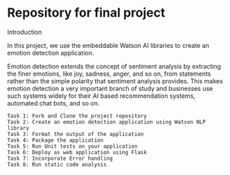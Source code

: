 # Repository for final project
Introduction

In this project, we use the embeddable Watson AI libraries to create an emotion detection application.

Emotion detection extends the concept of sentiment analysis by extracting the finer emotions, like joy, sadness, anger, and so on, from statements rather than the simple polarity that sentiment analysis provides. This makes emotion detection a very important branch of study and businesses use such systems widely for their AI based recommendation systems, automated chat bots, and so on.



    Task 1: Fork and Clone the project repository
    Task 2: Create an emotion detection application using Watson NLP library
    Task 3: Format the output of the application
    Task 4: Package the application
    Task 5: Run Unit tests on your application
    Task 6: Deploy as web application using Flask
    Task 7: Incorporate Error handling
    Task 8: Run static code analysis
